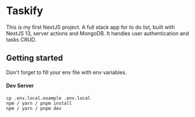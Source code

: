 # Taskify

This is my first NextJS project. A full stack app for to do list, built with NextJS 13, server actions and MongoDB. It handles user authentication and tasks CRUD.

## Getting started

Don't forget to fill your env file with env variables.

#### Dev Server
```
cp .env.local.example .env.local
npm / yarn / pnpm install
npm / yarn / pnpm dev
```
